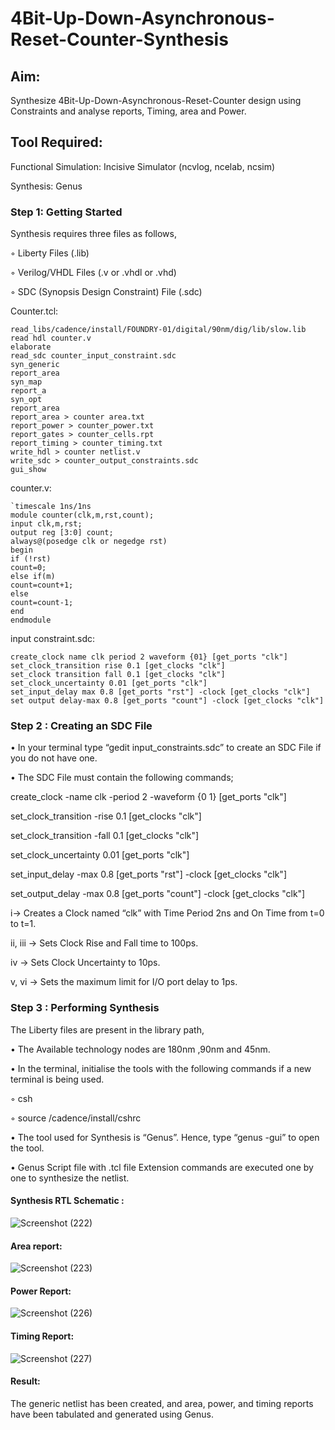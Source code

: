 # 4Bit-Up-Down-Asynchronous-Reset-Counter-Synthesis

## Aim:

Synthesize 4Bit-Up-Down-Asynchronous-Reset-Counter design using Constraints and analyse reports, Timing, area and Power.

## Tool Required:

Functional Simulation: Incisive Simulator (ncvlog, ncelab, ncsim)

Synthesis: Genus

### Step 1: Getting Started

Synthesis requires three files as follows,

◦ Liberty Files (.lib)

◦ Verilog/VHDL Files (.v or .vhdl or .vhd)

◦ SDC (Synopsis Design Constraint) File (.sdc)

Counter.tcl:
```
read_libs/cadence/install/FOUNDRY-01/digital/90nm/dig/lib/slow.lib
read hdl counter.v
elaborate
read_sdc counter_input_constraint.sdc
syn_generic
report_area
syn_map
report_a
syn_opt
report_area
report_area > counter area.txt
report_power > counter_power.txt
report_gates > counter_cells.rpt
report_timing > counter_timing.txt
write_hdl > counter netlist.v
write_sdc > counter_output_constraints.sdc
gui_show
```
counter.v:
```
`timescale 1ns/1ns
module counter(clk,m,rst,count);
input clk,m,rst;
output reg [3:0] count;
always@(posedge clk or negedge rst)
begin
if (!rst)
count=0;
else if(m)
count=count+1;
else
count=count-1;
end
endmodule
```
input constraint.sdc:
```
create_clock name clk period 2 waveform {01} [get_ports "clk"]
set_clock_transition rise 0.1 [get_clocks "clk"]
set_clock transition fall 0.1 [get_clocks "clk"]
set_clock_uncertainty 0.01 [get_ports "clk"]
set_input_delay max 0.8 [get_ports "rst"] -clock [get_clocks "clk"]
set output delay-max 0.8 [get_ports "count"] -clock [get_clocks "clk"]
```


 ### Step 2 : Creating an SDC File

•	In your terminal type “gedit input_constraints.sdc” to create an SDC File if you do not have one.

•	The SDC File must contain the following commands;

create_clock -name clk -period 2 -waveform {0 1} [get_ports "clk"]

set_clock_transition -rise 0.1 [get_clocks "clk"]

set_clock_transition -fall 0.1 [get_clocks "clk"]

set_clock_uncertainty 0.01 [get_ports "clk"]

set_input_delay -max 0.8 [get_ports "rst"] -clock [get_clocks "clk"]

set_output_delay -max 0.8 [get_ports "count"] -clock [get_clocks "clk"]

i→ Creates a Clock named “clk” with Time Period 2ns and On Time from t=0 to t=1.

ii, iii → Sets Clock Rise and Fall time to 100ps.

iv → Sets Clock Uncertainty to 10ps.

v, vi → Sets the maximum limit for I/O port delay to 1ps.

### Step 3 : Performing Synthesis

The Liberty files are present in the library path,

• The Available technology nodes are 180nm ,90nm and 45nm.

• In the terminal, initialise the tools with the following commands if a new terminal is being
used.

◦ csh

◦ source /cadence/install/cshrc

• The tool used for Synthesis is “Genus”. Hence, type “genus -gui” to open the tool.

• Genus Script file with .tcl file Extension commands are executed one by one to synthesize the netlist.

#### Synthesis RTL Schematic :

![Screenshot (222)](https://github.com/user-attachments/assets/017ee8a2-f97c-4bde-afdc-f6c2b0a673fd)


#### Area report:

![Screenshot (223)](https://github.com/user-attachments/assets/a96e6b55-666c-4d32-82c1-a9a34fdd6d13)


#### Power Report:

![Screenshot (226)](https://github.com/user-attachments/assets/105458dd-daaa-4bcf-8e9c-8b292f757080)


#### Timing Report: 

![Screenshot (227)](https://github.com/user-attachments/assets/14ce75f2-519d-4da1-8c60-66205964a2d3)


#### Result: 

The generic netlist has been created, and area, power, and timing reports have been tabulated and generated using Genus.





